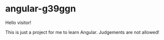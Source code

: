 # angular-g39ggn

Hello visitor!

This is just a project for me to learn Angular. Judgements are not allowed!

